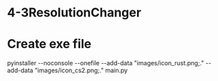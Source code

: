 # 4-3ResolutionChanger

# Create exe file
pyinstaller --noconsole --onefile --add-data "images/icon_rust.png;." --add-data "images/icon_cs2.png;." main.py
